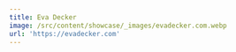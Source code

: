 ```yaml
---
title: Eva Decker
image: /src/content/showcase/_images/evadecker.com.webp
url: 'https://evadecker.com'
---
```


